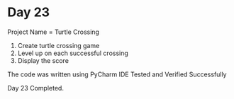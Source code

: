 # Day 23

Project Name = Turtle Crossing

1) Create turtle crossing game
2) Level up on each successful crossing
3) Display the score

The code was written using PyCharm IDE
Tested and Verified Successfully

Day 23 Completed.
